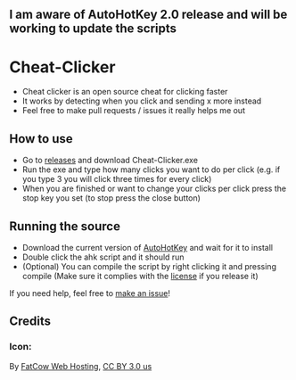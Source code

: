## I am aware of AutoHotKey 2.0 release and will be working to update the scripts
# Cheat-Clicker

- Cheat clicker is an open source cheat for clicking faster
- It works by detecting when you click and sending x more instead
- Feel free to make pull requests / issues it really helps me out

## How to use

- Go to [releases](https://github.com/Banaanae/Cheat-Clicker/releases/latest) and download Cheat-Clicker.exe
- Run the exe and type how many clicks you want to do per click (e.g. if you type 3 you will click three times for every click)
- When you are finished or want to change your clicks per click press the stop key you set (to stop press the close button)

## Running the source

- Download the current version of [AutoHotKey](https://www.autohotkey.com) and wait for it to install
- Double click the ahk script and it should run
- (Optional) You can compile the script by right clicking it and pressing compile (Make sure it complies with the [license](https://github.com/Banaanae/Cheat-Clicker/blob/main/LICENSE) if you release it)

If you need help, feel free to [make an issue](https://github.com/Banaanae/Cheat-Clicker/issues)!

## Credits

### Icon:

By [FatCow Web Hosting](http://www.fatcow.com/free-icons/), [CC BY 3.0 us](https://commons.wikimedia.org/w/index.php?curid=11530257)
